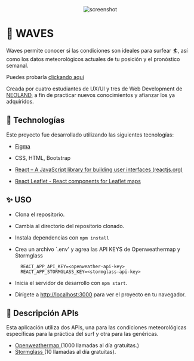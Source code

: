 <div align="center"><img src="https://i.imgur.com/G3RtyL0.png" alt="screenshot"/></div> 


# 🌊 WAVES    

Waves permite conocer si las condiciones son ideales para surfear 🏄, así como los datos meteorológicos actuales de tu posición y el pronóstico semanal.  

Puedes probarla [clickando aquí](https://JCJetz.github.io/practica-3-weather/) 

Creada por cuatro estudiantes de UX/UI y tres de Web Development de [NEOLAND](https://www.neoland.es), a fin de practicar nuevos conocimientos y afianzar los ya adquiridos.



## 🚀  Technologías

Este proyecto fue desarrollado utilizando las siguientes tecnologías:

- [Figma ](https://www.figma.com/)

-  CSS, HTML, Bootstrap
 
- [React – A JavaScript library for building user interfaces (reactjs.org)](https://reactjs.org/)
- [React Leaflet - React components for Leaflet maps](https://react-leaflet.js.org/)



## ✨ USO

* Clona el repositorio.
* Cambia al directorio del repositorio clonado.
* Instala dependencias con `npm install`
* Crea un archivo `.env' y agrea las API KEYS de Openweathermap y Stormglass   
 
        REACT_APP_API_KEY=<openweather-api-key>
        REACT_APP_STORMGLASS_KEY=<stormglass-api-key>
    
* Inicia el servidor de desarrollo con `npm start`.
* Dirígete a [http://localhost:3000](http://localhost:3000) para ver el proyecto en tu navegador.



## 📝 Descripción APIs


Esta aplicación utiliza dos APIs, una para las condiciones meteorológicas específicas para la práctica del surf y otra para las genéricas.

- [Openweathermap  ](https://openweathermap.org/) (1000 llamadas al día gratuitas.)
- [Stormglass  ](https://stormglass.io/) (10 llamadas al día gratuitas).

